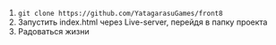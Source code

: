 1) ``git clone https://github.com/YatagarasuGames/front8``
2) Запустить index.html через Live-server, перейдя в папку проекта
3) Радоваться жизни
